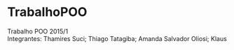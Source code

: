 # TrabalhoPOO
Trabalho POO 2015/1                                                                                                         
Integrantes: Thamires Suci;
Thiago Tatagiba;
Amanda Salvador Oliosi;
Klaus
